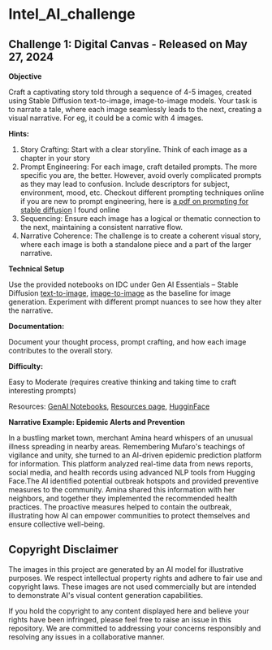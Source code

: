 # Intel_AI_challenge

## Challenge 1: Digital Canvas - Released on May 27, 2024

**Objective**

Craft a captivating story told through a sequence of 4-5 images, created using Stable Diffusion text-to-image, image-to-image models. Your task is to narrate a tale, where each image seamlessly leads to the next, creating a visual narrative. For eg, it could be a comic with 4 images.

**Hints:**

1. Story Crafting: Start with a clear storyline. Think of each image as a chapter in your story
2. Prompt Engineering: For each image, craft detailed prompts. The more specific you are, the better. However, avoid overly complicated prompts as they may lead to confusion. Include descriptors for subject, environment, mood, etc. Checkout different prompting techniques online if you are new to prompt engineering, here is [a pdf on prompting for stable diffusion](https://cdn.openart.ai/assets/Stable%20Diffusion%20Prompt%20Book%20From%20OpenArt%2011-13.pdf) I found online
3. Sequencing: Ensure each image has a logical or thematic connection to the next, maintaining a consistent narrative flow.
4. Narrative Coherence: The challenge is to create a coherent visual story, where each image is both a standalone piece and a part of the larger narrative.

**Technical Setup**

Use the provided notebooks on IDC under Gen AI Essentials – Stable Diffusion [text-to-image](https://github.com/rahulunair/genAI/blob/main/text_to_image.ipynb), [image-to-image](https://github.com/rahulunair/genAI/blob/main/image_to_image.ipynb) as the baseline for image generation. Experiment with different prompt nuances to see how they alter the narrative.

**Documentation:** 

Document your thought process, prompt crafting, and how each image contributes to the overall story.

**Difficulty:**

Easy to Moderate (requires creative thinking and taking time to craft interesting prompts)

Resources: [GenAI Notebooks](https://github.com/rahulunair/genAI), [Resources page](https://github.com/adventofgenai/resources), [HugginFace](https://huggingface.co/)

**Narrative Example: Epidemic Alerts and Prevention**

In a bustling market town, merchant Amina heard whispers of an unusual illness spreading in nearby areas. Remembering Mufaro's teachings of vigilance and unity, she turned to an AI-driven epidemic prediction platform for information. This platform analyzed real-time data from news reports, social media, and health records using advanced NLP tools from Hugging Face.The AI identified potential outbreak hotspots and provided preventive measures to the community. Amina shared this information with her neighbors, and together they implemented the recommended health practices. The proactive measures helped to contain the outbreak, illustrating how AI can empower communities to protect themselves and ensure collective well-being.

## Copyright Disclaimer
The images in this project are generated by an AI model for illustrative purposes. We respect intellectual property rights and adhere to fair use and copyright laws. These images are not used commercially but are intended to demonstrate AI's visual content generation capabilities.

If you hold the copyright to any content displayed here and believe your rights have been infringed, please feel free to raise an issue in this repository. We are committed to addressing your concerns responsibly and resolving any issues in a collaborative manner.
